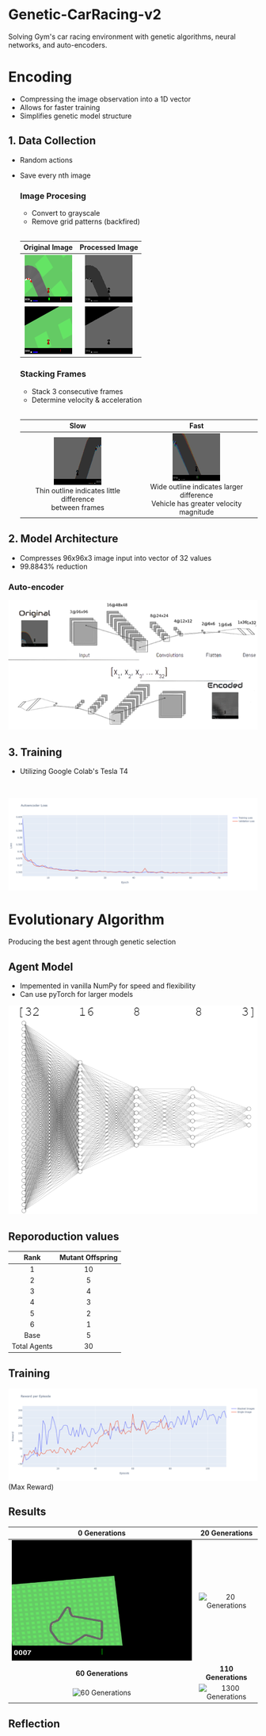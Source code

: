 # Genetic-CarRacing-v2
Solving Gym's car racing environment with genetic algorithms, neural networks, and auto-encoders.

# Encoding
- Compressing the image observation into a 1D vector
- Allows for faster training
- Simplifies genetic model structure

## 1. Data Collection
- Random actions
- Save every nth image
  ### Image Procesing
  - Convert to grayscale
  - Remove grid patterns (backfired)
  <br>

  | Original Image | Processed Image |
  | :----------------: | :----------------: |
  | ![Original Image 1](media/original1.png) | ![Processed Image 1](media/processed1.png) |
  | ![Original Image 2](media/original2.png) | ![Processed Image 2](media/processed2.png) |




  ### Stacking Frames
  - Stack 3 consecutive frames
  - Determine velocity & acceleration
  
  <br>
  
  | Slow | Fast |
  | :----------------: | :----------------: |
  | ![Slow Stacked](media/slow_stacked.png) <br>Thin outline indicates little difference <br> between frames| ![Fast Stacked](media/fast_stacked.png) <br>Wide outline indicates larger difference <br> Vehicle has greater velocity magnitude|

## 2. Model Architecture
- Compresses 96x96x3 image input into vector of 32 values
- 99.8843% reduction
### Auto-encoder
![Autoencoder](media/autoencoder.png)

  
## 3. Training
- Utilizing Google Colab's Tesla T4
<br>

![Loss Graph](media/loss_chart.png)

# Evolutionary Algorithm
Producing the best agent through genetic selection

## Agent Model
  - Impemented in vanilla NumPy for speed and flexibility
  - Can use pyTorch for larger models

![Agent Model](media/agent_model.png)



## Reporoduction values

Rank   | Mutant Offspring
| :------------: | :-------------: |
|1      |        10        |
|2      |        5         |
|3      |        4         |
|4      |        3         |
|5      |        2         |
|6      |        1         |
|Base      |        5         |
|Total Agents      |        30         |




## Training
![Max Reward Graph](media/reward_chart.png)
(Max Reward)

## Results

| <center>**0 Generations**</center> | <center>**20 Generations**</center> |
| :------------: | :-------------: |
| ![0 Generations](media/runs/test1.gif) | ![20 Generations](media/runs/test20.gif) |
| <center>**60 Generations**</center> | <center>**110 Generations**</center> |
| ![60 Generations](media/runs/test50.gif) | ![1300 Generations](media/runs/test130.gif) |



## Reflection


  

